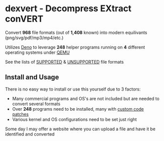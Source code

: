 # dexvert - Decompress EXtract conVERT
Convert **968** file formats (out of **1,408** known) into modern equilivants (png/svg/pdf/mp3/mp4/etc.)

Utilizes [Deno](https://deno.land/) to leverage **248** helper programs running on **4** different operating systems under [QEMU](https://www.qemu.org/)

See the lists of [SUPPORTED](SUPPORTED.md) & [UNSUPPORTED](UNSUPPORTED.md) file formats

## Install and Usage
There is no easy way to install or use this yourself due to 3 factors:
* Many commercial programs and OS's are not included but are needed to convert several formats
* Over **248** programs need to be installed, many with [custom code patches](https://github.com/Sembiance/dexvert-gentoo-overlay)
* Various kernel and OS configurations need to be set just right

Some day I may offer a website where you can upload a file and have it be identified and converted